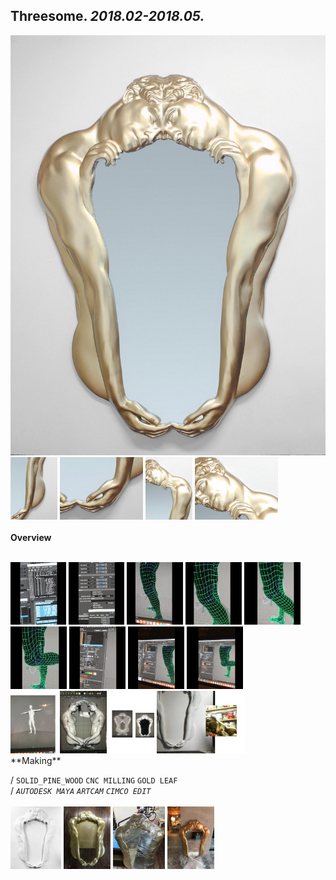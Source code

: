
## Threesome. _2018.02-2018.05._  
![Threesome](/projects/Threesome/100.jpg)<a href="https://ewwgene.github.io/projects/Threesome/111.jpg"><img src="/projects/Threesome/111.jpg" height="100"></a> <a href="https://ewwgene.github.io/projects/Threesome/113.jpg"><img src="/projects/Threesome/113.jpg" height="100"></a> <a href="https://ewwgene.github.io/projects/Threesome/115.jpg"><img src="/projects/Threesome/115.jpg" height="100"></a> <a href="https://ewwgene.github.io/projects/Threesome/117.jpg"><img src="/projects/Threesome/117.jpg" height="100"></a> 
<br>  
**Overview**  
 
<br>
<a href="https://ewwgene.github.io/projects/Threesome/Making/111.jpg"><img src="/projects/Threesome/Making/111.jpg" height="100"></a> <a href="https://ewwgene.github.io/projects/Threesome/Making/113.jpg"><img src="/projects/Threesome/Making/113.jpg" height="100"></a> <a href="https://ewwgene.github.io/projects/Threesome/Making/115.jpg"><img src="/projects/Threesome/Making/115.jpg" height="100"></a> <a href="https://ewwgene.github.io/projects/Threesome/Making/116.jpg"><img src="/projects/Threesome/Making/116.jpg" height="100"></a> <a href="https://ewwgene.github.io/projects/Threesome/Making/117.jpg"><img src="/projects/Threesome/Making/117.jpg" height="100"></a> <a href="https://ewwgene.github.io/projects/Threesome/Making/118.jpg"><img src="/projects/Threesome/Making/118.jpg" height="100"></a> <a href="https://ewwgene.github.io/projects/Threesome/Making/123.jpg"><img src="/projects/Threesome/Making/123.jpg" height="100"></a> <a href="https://ewwgene.github.io/projects/Threesome/Making/124.jpg"><img src="/projects/Threesome/Making/124.jpg" height="100"></a> <a href="https://ewwgene.github.io/projects/Threesome/Making/125.jpg"><img src="/projects/Threesome/Making/125.jpg" height="100"></a> <br><a href="https://ewwgene.github.io/projects/Threesome/Making/311.jpg"><img src="/projects/Threesome/Making/311.jpg" height="100"></a> <a href="https://ewwgene.github.io/projects/Threesome/Making/331.jpg"><img src="/projects/Threesome/Making/331.jpg" height="100"></a> <a href="https://ewwgene.github.io/projects/Threesome/Making/333.jpg"><img src="/projects/Threesome/Making/333.jpg" height="100"></a> <a href="https://ewwgene.github.io/projects/Threesome/Making/335.jpg"><img src="/projects/Threesome/Making/335.jpg" height="100"></a> <br>  
**Making**  
  
/
`SOLID_PINE_WOOD` `CNC MILLING` `GOLD LEAF`   
/
_`AUTODESK MAYA`_ _`ARTCAM`_ _`CIMCO EDIT`_   
<br>
<a href="https://ewwgene.github.io/projects/Threesome/303.jpg"><img src="/projects/Threesome/303.jpg" height="100"></a> <a href="https://ewwgene.github.io/projects/Threesome/304.jpg"><img src="/projects/Threesome/304.jpg" height="100"></a> <a href="https://ewwgene.github.io/projects/Threesome/305.jpg"><img src="/projects/Threesome/305.jpg" height="100"></a> <a href="https://ewwgene.github.io/projects/Threesome/307.jpg"><img src="/projects/Threesome/307.jpg" height="100"></a> 
<br>


